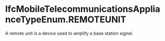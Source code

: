 IfcMobileTelecommunicationsApplianceTypeEnum.REMOTEUNIT
=======================================================
A remote unit is a device used to amplify a base station signal.  



